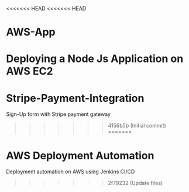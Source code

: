 <<<<<<< HEAD
<<<<<<< HEAD
# AWS-App
Deploying a Node Js Application on AWS EC2
=======
# Stripe-Payment-Integration
Sign-Up form with Stripe payment gateway
>>>>>>> 4156b5b (Initial commit)
=======
# AWS Deployment Automation
Deployment automation on AWS using Jenkins CI/CD
>>>>>>> 2f79232 (Update files)
